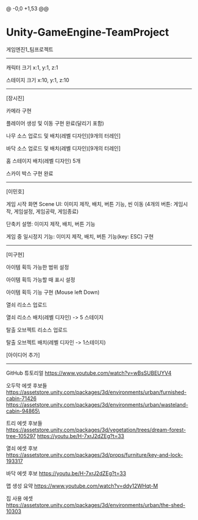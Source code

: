 @ -0,0 +1,53 @@
# Unity-GameEngine-TeamProject
게임엔진1_팀프로젝트

------------------------------------------------
캐릭터 크기 x:1, y:1, z:1

스테이지 크기 x:10, y:1, z:10

------------------------------------------------
[장시진]

카메라 구현

플레이어 생성 및 이동 구현 완료(달리기 포함)

나무 소스 업로드 및 배치(레벨 디자인)[9개의 터레인]

바닥 소스 업로드 및 배치(레벨 디자인)[9개의 터레인]

홈 스테이지 배치(레벨 디자인) 5개 

스카이 박스 구현 완료

------------------------------------------------
[이민호]

게임 시작 화면 Scene UI: 이미지 제작, 배치, 버튼 기능, 씬 이동 (4개의 버튼: 게임시작, 게임설정, 게임공략, 게임종료)

단축키 설명: 이미지 제작, 배치, 버튼 기능


게임 중 일시정지 기능: 이미지 제작, 배치, 버튼 기능(key: ESC) 구현 

------------------------------------------------
[미구현]

아이템 획득 가능한 범위 설정

아이템 획득 가능할 때 표시 설정

아이템 획득 기능 구현 (Mouse left Down)


열쇠 리소스 업로드

열쇠 리소스 배치(레벨 디자인) -> 5 스테이지


탈출 오브젝트 리소스 업로드

탈출 오브젝트 배치(레벨 디자인 -> 1스테이지)


[아이디어 추가]


------------------------------------------------

GitHub 튜토리얼
https://www.youtube.com/watch?v=wBsSUBEUYV4

오두막 에셋 후보들
https://assetstore.unity.com/packages/3d/environments/urban/furnished-cabin-71426
https://assetstore.unity.com/packages/3d/environments/urban/wasteland-cabin-94865\

트리 에셋 후보들
https://assetstore.unity.com/packages/3d/vegetation/trees/dream-forest-tree-105297
https://youtu.be/H-7xrJ2dZEg?t=33

열쇠 에셋 후보
https://assetstore.unity.com/packages/3d/props/furniture/key-and-lock-193317

바닥 에셋 후보
https://youtu.be/H-7xrJ2dZEg?t=33

맵 생성 요약
https://www.youtube.com/watch?v=ddy12WHqt-M

집 사용 에셋 
https://assetstore.unity.com/packages/3d/environments/urban/the-shed-10303
